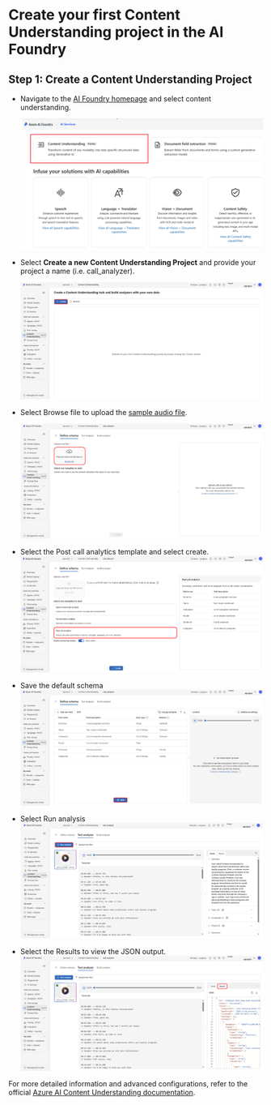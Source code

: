 # Create your first Content Understanding project in the AI Foundry

## Step 1: Create a Content Understanding Project

- Navigate to the [AI Foundry homepage](https://ai.azure.com) and select content understanding.

  ![AI Foundry Homepage](../img/ai-services-landing-page.png)   

- Select **Create a new Content Understanding Project** and provide your project a name (i.e. call_analyzer).

  ![CU Landing Page](../img/cu-create-project.png)

- Select Browse file to upload the [sample audio file](../data/convo_2c703f97-6657-4a15-b8b2-db6b96630b2d_2024-12-06%2006_00_00.wav).

  ![CU upload document](../img/cu-upload-document.png)

- Select the Post call analytics template and select create. 
  ![Template Suggestion](../img/define-schema-template-selection.png)

- Save the default schema 
  ![define schema](../img/define-schema.png)

- Select Run analysis  
  ![Template Suggestion](../img/test-analyzer.png)

- Select the Results to view the JSON output.
  ![test-analyzer-results](../img/test-analyzer-results.png)
 


For more detailed information and advanced configurations, refer to the official [Azure AI Content Understanding documentation](https://learn.microsoft.com/en-us/azure/ai-services/content-understanding/quickstart/use-ai-foundry).



